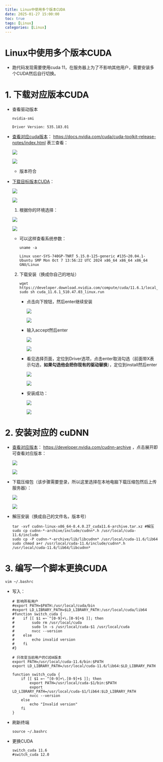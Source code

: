 ```yaml
---
title: Linux中使用多个版本CUDA
date: 2025-01-27 15:00:00
toc: true
tags: [Linux]
categories: [Linux]
---
```


#

<!--more-->





# Linux中使用多个版本CUDA

- 跑代码发现需要使用cuda 11，在服务器上为了不影响其他用户，需要安装多个CUDA然后自行切换。

# 1. 下载对应版本CUDA

- 查看驱动版本

  ```shell
  nvidia-smi
  ```

  ```
  Driver Version: 535.183.01
  ```

- [查看对应cuda版本](https://docs.nvidia.com/cuda/cuda-toolkit-release-notes/index.html)： https://docs.nvidia.com/cuda/cuda-toolkit-release-notes/index.html 表三查看：

  ![](../../../themes/yilia/source/img/linux/cuda/1.png)

  ![](img/linux/cuda/1.png)

  - 版本符合

- [下载目标版本CUDA](https://developer.nvidia.com/cuda-toolkit-archive)：

  ![](../../../themes/yilia/source/img/linux/cuda/2.png)

  ![](img/linux/cuda/2.png)

  1. 根据你的环境选择：

  ![](../../../themes/yilia/source/img/linux/cuda/3.png)

  ![](img/linux/cuda/3.png)

  - 可以这样查看系统参数：

    ```shell
    uname -a
    ```

    ```
    Linux user-SYS-740GP-TNRT 5.15.0-125-generic #135~20.04.1-Ubuntu SMP Mon Oct 7 13:56:22 UTC 2024 x86_64 x86_64 x86_64 GNU/Linux
    ```

  2. 下载安装（换成你自己的地址）

     ```shell
     wget https://developer.download.nvidia.com/compute/cuda/11.6.1/local_installers/cuda_11.6.1_510.47.03_linux.run
     sudo sh cuda_11.6.1_510.47.03_linux.run
     ```

     - 点击向下按钮，然后enter继续安装

       ![](../../../themes/yilia/source/img/linux/cuda/4.png)

       ![](img/linux/cuda/4.png)

     - 输入accept然后enter

       ![](../../../themes/yilia/source/img/linux/cuda/5.png)

       ![](img/linux/cuda/5.png)

     - 看见选择页面，定位到Driver选项，点击enter取消勾选（前面带X表示勾选，**如果勾选他会把你现有的驱动替换**），定位到install然后enter

       ![](../../../themes/yilia/source/img/linux/cuda/6.png)

       ![](img/linux/cuda/6.png)

     - 安装成功：

       ![](../../../themes/yilia/source/img/linux/cuda/7.png)

       ![](img/linux/cuda/7.png)

# 2. 安装对应的 **cuDNN**  

- [查看对应版本]( https://developer.nvidia.com/cudnn-archive )： https://developer.nvidia.com/cudnn-archive ，点击展开即可查看对应版本：

  ![](../../../themes/yilia/source/img/linux/cuda/8.png)

  ![](img/linux/cuda/8.png)

- 下载压缩包（该步骤需要登录，所以这里选择在本地电脑下载压缩包然后上传服务器）：

  ![](../../../themes/yilia/source/img/linux/cuda/9.png)

  ![](img/linux/cuda/9.png)

- 解压安装（换成自己的文件名，版本号）

  ```shell
  tar -xvf cudnn-linux-x86_64-8.4.0.27_cuda11.6-archive.tar.xz #解压
  sudo cp cudnn-*-archive/include/cudnn*.h /usr/local/cuda-11.6/include
  sudo cp -P cudnn-*-archive/lib/libcudnn* /usr/local/cuda-11.6/lib64
  sudo chmod a+r /usr/local/cuda-11.6/include/cudnn*.h /usr/local/cuda-11.6/lib64/libcudnn*
  ```

  

# 3. 编写一个脚本更换CUDA

```shell
vim ~/.bashrc
```

- 写入：

  ```shell
  # 影响所有用户
  #export PATH=$PATH:/usr/local/cuda/bin
  #export LD_LIBRARY_PATH=$LD_LIBRARY_PATH:/usr/local/cuda/lib64
  #function switch_cuda {
  #    if [[ $1 =~ ^[0-9]+\.[0-9]+$ ]]; then
  #        sudo rm /usr/local/cuda
  #        sudo ln -s /usr/local/cuda-$1 /usr/local/cuda
  #        nvcc --version
  #    else
  #        echo invalid version
  #    fi
  #}
  
  # 只改变当前用户的CUDA版本
  export PATH=/usr/local/cuda-11.6/bin:$PATH
  export LD_LIBRARY_PATH=/usr/local/cuda-11.6/lib64:$LD_LIBRARY_PATH
  
  function switch_cuda {
      if [[ $1 =~ ^[0-9]+\.[0-9]+$ ]]; then
          export PATH=/usr/local/cuda-$1/bin:$PATH
          export LD_LIBRARY_PATH=/usr/local/cuda-$1/lib64:$LD_LIBRARY_PATH
          nvcc --version
      else
          echo "Invalid version"
      fi
  }
  ```

- 刷新终端

  ```shell
  source ~/.bashrc
  ```

- 更换CUDA

  ```shell
  switch_cuda 11.6
  #switch_cuda 12.0
  ```

  